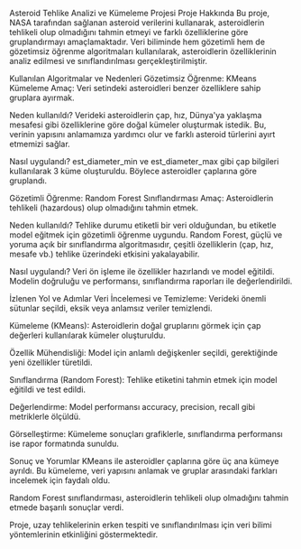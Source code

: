 Asteroid Tehlike Analizi ve Kümeleme Projesi
Proje Hakkında
Bu proje, NASA tarafından sağlanan asteroid verilerini kullanarak, asteroidlerin tehlikeli olup olmadığını tahmin etmeyi ve farklı özelliklerine göre gruplandırmayı amaçlamaktadır. Veri biliminde hem gözetimli hem de gözetimsiz öğrenme algoritmaları kullanılarak, asteroidlerin özelliklerinin analiz edilmesi ve sınıflandırılması gerçekleştirilmiştir.

Kullanılan Algoritmalar ve Nedenleri
Gözetimsiz Öğrenme: KMeans Kümeleme
Amaç: Veri setindeki asteroidleri benzer özelliklere sahip gruplara ayırmak.

Neden kullanıldı? Verideki asteroidlerin çap, hız, Dünya'ya yaklaşma mesafesi gibi özelliklerine göre doğal kümeler oluşturmak istedik. Bu, verinin yapısını anlamamıza yardımcı olur ve farklı asteroid türlerini ayırt etmemizi sağlar.

Nasıl uygulandı? est_diameter_min ve est_diameter_max gibi çap bilgileri kullanılarak 3 küme oluşturuldu. Böylece asteroidler çaplarına göre gruplandı.

Gözetimli Öğrenme: Random Forest Sınıflandırması
Amaç: Asteroidlerin tehlikeli (hazardous) olup olmadığını tahmin etmek.

Neden kullanıldı? Tehlike durumu etiketli bir veri olduğundan, bu etiketle model eğitmek için gözetimli öğrenme uygundu. Random Forest, güçlü ve yoruma açık bir sınıflandırma algoritmasıdır, çeşitli özelliklerin (çap, hız, mesafe vb.) tehlike üzerindeki etkisini yakalayabilir.

Nasıl uygulandı? Veri ön işleme ile özellikler hazırlandı ve model eğitildi. Modelin doğruluğu ve performansı, sınıflandırma raporları ile değerlendirildi.

İzlenen Yol ve Adımlar
Veri İncelemesi ve Temizleme: Verideki önemli sütunlar seçildi, eksik veya anlamsız veriler temizlendi.

Kümeleme (KMeans): Asteroidlerin doğal gruplarını görmek için çap değerleri kullanılarak kümeler oluşturuldu.

Özellik Mühendisliği: Model için anlamlı değişkenler seçildi, gerektiğinde yeni özellikler türetildi.

Sınıflandırma (Random Forest): Tehlike etiketini tahmin etmek için model eğitildi ve test edildi.

Değerlendirme: Model performansı accuracy, precision, recall gibi metriklerle ölçüldü.

Görselleştirme: Kümeleme sonuçları grafiklerle, sınıflandırma performansı ise rapor formatında sunuldu.

Sonuç ve Yorumlar
KMeans ile asteroidler çaplarına göre üç ana kümeye ayrıldı. Bu kümeleme, veri yapısını anlamak ve gruplar arasındaki farkları incelemek için faydalı oldu.

Random Forest sınıflandırması, asteroidlerin tehlikeli olup olmadığını tahmin etmede başarılı sonuçlar verdi.

Proje, uzay tehlikelerinin erken tespiti ve sınıflandırılması için veri bilimi yöntemlerinin etkinliğini göstermektedir.


